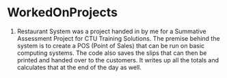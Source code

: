 # WorkedOnProjects


1.  Restaurant System was a project handed in by me for a Summative Assessment Project for CTU Training Solutions. The premise behind the system is to create a POS (Point of Sales) that can be run on basic computing systems. The code also saves the slips that can then be printed and handed over to the customers. It writes up all the totals and calculates that at the end of the day as well.
